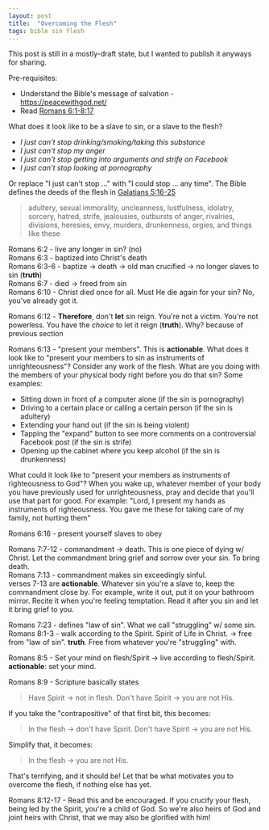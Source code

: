 ```yaml
---
layout: post
title:  "Overcoming the Flesh"
tags: bible sin flesh
---
```


This post is still in a mostly-draft state, but I wanted to publish it anyways for sharing.  

Pre-requisites:  
* Understand the Bible's message of salvation - <https://peacewithgod.net/>  
* Read [Romans 6:1-8:17](https://www.biblegateway.com/passage/?search=Romans+6-8&version=WEB)  

What does it look like to be a slave to sin, or a slave to the flesh?  
* _I just can't stop drinking/smoking/taking this substance_  
* _I just can't stop my anger_  
* _I just can't stop getting into arguments and strife on Facebook_  
* _I just can't stop looking at pornography_  

Or replace "I just can't stop ..." with "I could stop ... any time". The Bible defines the deeds of the flesh in [Galatians 5:16-25](https://www.biblegateway.com/passage/?search=Galatians+5%3A16-25&version=WEB)  
> adultery, sexual immorality, uncleanness, lustfulness, idolatry, sorcery, hatred, strife, jealousies, outbursts of anger, rivalries, divisions, heresies, envy, murders, drunkenness, orgies, and things like these  

Romans 6:2 - live any longer in sin? (no)  
Romans 6:3 - baptized into Christ's death  
Romans 6:3-6 - baptize -> death -> old man crucified -> no longer slaves to sin (__truth__)  
Romans 6:7 - died -> freed from sin  
Romans 6:10 - Christ died once for all. Must He die again for your sin? No, you've already got it.  

Romans 6:12 - __Therefore__, don't __let__ sin reign. You're not a victim. You're not powerless. You have the _choice_ to let it reign (__truth__). Why? because of previous section  

Romans 6:13 - "present your members". This is __actionable__. What does it look like to "present your members to sin as instruments of unrighteousness"? Consider any work of the flesh. What are you doing with the members of your physical body right before you do that sin? Some examples:  
* Sitting down in front of a computer alone (if the sin is pornography)  
* Driving to a certain place or calling a certain person (if the sin is adultery)  
* Extending your hand out (if the sin is being violent)  
* Tapping the "expand" button to see more comments on a controversial Facebook post (if the sin is strife)  
* Opening up the cabinet where you keep alcohol (if the sin is drunkenness)  

What could it look like to "present your members as instruments of righteousness to God"? When you wake up, whatever member of your body you have previously used for unrighteousness, pray and decide that you'll use that part for good. For example: "Lord, I present my hands as instruments of righteousness. You gave me these for taking care of my family, not hurting them"  

Romans 6:16 - present yourself slaves to obey  

Romans 7:7-12 - commandment -> death. This is one piece of dying w/ Christ. Let the commandment bring grief and sorrow over your sin. To bring death.  
Romans 7:13 - commandment makes sin exceedingly sinful.  
verses 7-13 are __actionable__. Whatever sin you're a slave to, keep the commandment close by. For example, write it out, put it on your bathroom mirror. Recite it when you're feeling temptation. Read it after you sin and let it bring grief to you.  

Romans 7:23 - defines "law of sin". What we call "struggling" w/ some sin.  
Romans 8:1-3 - walk according to the Spirit. Spirit of Life in Christ. -> free from "law of sin". __truth__. Free from whatever you're "struggling" with.  

Romans 8:5 - Set your mind on flesh/Spirit -> live according to flesh/Spirit. __actionable__: set your mind.  

Romans 8:9 - Scripture basically states  
> Have Spirit -> not in flesh. Don't have Spirit -> you are not His.  

If you take the "contrapositive" of that first bit, this becomes:  
> In the flesh -> don't have Spirit. Don't have Spirit -> you are not His.  

Simplify that, it becomes:  
> In the flesh -> you are not His.  

That's terrifying, and it should be! Let that be what motivates you to overcome the flesh, if nothing else has yet.  

Romans 8:12-17 - Read this and be encouraged. If you crucify your flesh, being led by the Spirit, you're a child of God. So we're also heirs of God and joint heirs with Christ, that we may also be glorified with him!  

